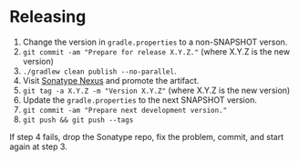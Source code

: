 Releasing
=========

 1. Change the version in `gradle.properties` to a non-SNAPSHOT verson.
 2. `git commit -am "Prepare for release X.Y.Z."` (where X.Y.Z is the new version)
 3. `./gradlew clean publish --no-parallel`.
 4. Visit [Sonatype Nexus](https://oss.sonatype.org/) and promote the artifact.
 5. `git tag -a X.Y.Z -m "Version X.Y.Z"` (where X.Y.Z is the new version)
 6. Update the `gradle.properties` to the next SNAPSHOT version.
 7. `git commit -am "Prepare next development version."`
 8. `git push && git push --tags`

If step 4 fails, drop the Sonatype repo, fix the problem, commit, and start again at step 3.

